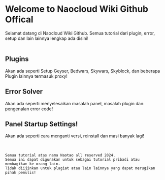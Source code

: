 # Welcome to Naocloud Wiki Github Offical
Selamat datang di Naocloud Wiki Github. Semua tutorial dari plugin, error, setup dan lain lainnya lengkap ada disini!<br>
<br>
## Plugins
Akan ada seperti Setup Geyser, Bedwars, Skywars, Skyblock, dan beberapa Plugin lainnya termasuk proxy!<br>
## Error Solver
Akan ada seperti menyelesaikan masalah panel, masalah plugin dan pengenalan error code!<br>
## Panel Startup Settings!
Akan ada seperti cara menganti versi, reinstall dan masi banyak lagi!<br>
<br>
<br>
```
Semua tutorial atas nama Naotao all reserved 2024.
Semua ini dapat digunakan untuk sebagai tutorial pribadi atau membagikan ke orang lain.
Tidak diijinkan untuk plagiat atau lain lainnya yang dapat merugikan pihak penulis!
```
